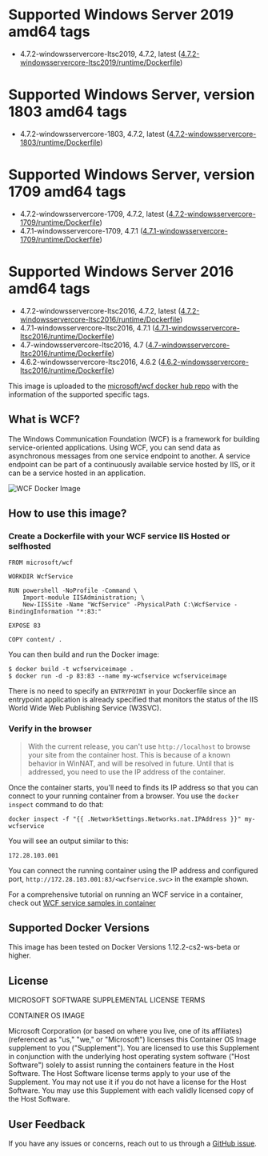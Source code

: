 # Supported Windows Server 2019 amd64 tags

* 4.7.2-windowsservercore-ltsc2019, 4.7.2, latest ([4.7.2-windowsservercore-ltsc2019/runtime/Dockerfile](https://github.com/Microsoft/wcf-docker/blob/master/4.7.2-windowsservercore-ltsc2019/runtime/Dockerfile))

# Supported Windows Server, version 1803 amd64 tags

* 4.7.2-windowsservercore-1803, 4.7.2, latest ([4.7.2-windowsservercore-1803/runtime/Dockerfile](https://github.com/Microsoft/wcf-docker/blob/master/4.7.2-windowsservercore-1803/runtime/Dockerfile))

# Supported Windows Server, version 1709 amd64 tags

* 4.7.2-windowsservercore-1709, 4.7.2, latest ([4.7.2-windowsservercore-1709/runtime/Dockerfile](https://github.com/Microsoft/wcf-docker/blob/master/4.7.2-windowsservercore-1709/runtime/Dockerfile))
* 4.7.1-windowsservercore-1709, 4.7.1 ([4.7.1-windowsservercore-1709/runtime/Dockerfile](https://github.com/Microsoft/wcf-docker/blob/master/4.7.1-windowsservercore-1709/runtime/Dockerfile))

# Supported Windows Server 2016 amd64 tags

* 4.7.2-windowsservercore-ltsc2016, 4.7.2, latest ([4.7.2-windowsservercore-ltsc2016/runtime/Dockerfile](https://github.com/Microsoft/wcf-docker/blob/master/4.7.2-windowsservercore-ltsc2016/runtime/Dockerfile))
* 4.7.1-windowsservercore-ltsc2016, 4.7.1 ([4.7.1-windowsservercore-ltsc2016/runtime/Dockerfile](https://github.com/Microsoft/wcf-docker/blob/master/4.7.1-windowsservercore-ltsc2016/runtime/Dockerfile))
* 4.7-windowsservercore-ltsc2016, 4.7 ([4.7-windowsservercore-ltsc2016/runtime/Dockerfile](https://github.com/Microsoft/wcf-docker/blob/master/4.7-windowsservercore-ltsc2016/runtime/Dockerfile))
* 4.6.2-windowsservercore-ltsc2016, 4.6.2 ([4.6.2-windowsservercore-ltsc2016/runtime/Dockerfile](https://github.com/Microsoft/wcf-docker/blob/master/4.6.2-windowsservercore-ltsc2016/runtime/Dockerfile))

This image is uploaded to the [microsoft/wcf docker hub repo](https://hub.docker.com/r/microsoft/wcf/) with the information of the supported specific tags.

## What is WCF?
The Windows Communication Foundation (WCF) is  a framework for building service-oriented applications. Using WCF, you can send data as asynchronous messages from one service endpoint to another. A service endpoint can be part of a continuously available service hosted by IIS, or it can be a service hosted in an application.

![WCF Docker Image](https://avatars2.githubusercontent.com/u/6154722?v=3&s=200)

## How to use this image?
### Create a Dockerfile with your WCF service IIS Hosted or selfhosted
```
FROM microsoft/wcf

WORKDIR WcfService

RUN powershell -NoProfile -Command \
    Import-module IISAdministration; \
    New-IISSite -Name "WcfService" -PhysicalPath C:\WcfService -BindingInformation "*:83:"

EXPOSE 83

COPY content/ .
```
You can then build and run the Docker image:
```
$ docker build -t wcfserviceimage .
$ docker run -d -p 83:83 --name my-wcfservice wcfserviceimage
```

There is no need to specify an `ENTRYPOINT` in your Dockerfile since an entrypoint application is already specified that monitors the status of the IIS World Wide Web Publishing Service (W3SVC).

### Verify in the browser

> With the current release, you can't use `http://localhost` to browse your site from the container host. This is because of a known behavior in WinNAT, and will be resolved in future. Until that is addressed, you need to use the IP address of the container.

Once the container starts, you'll need to finds its IP address so that you can connect to your running container from a browser. You use the `docker inspect` command to do that:

`docker inspect -f "{{ .NetworkSettings.Networks.nat.IPAddress }}" my-wcfservice`

You will see an output similar to this:

```
172.28.103.001
```

You can connect the running container using the IP address and configured port, `http://172.28.103.001:83/<wcfservice.svc>` in the example shown.

For a comprehensive tutorial on running an WCF service in a container, check out [WCF service samples in container](https://github.com/Microsoft/wcf-docker-samples)

## Supported Docker Versions
This image has been tested on Docker Versions 1.12.2-cs2-ws-beta or higher.

## License
MICROSOFT SOFTWARE SUPPLEMENTAL LICENSE TERMS

CONTAINER OS IMAGE

Microsoft Corporation (or based on where you live, one of its affiliates) (referenced as "us," "we," or "Microsoft") licenses this Container OS Image supplement to you ("Supplement"). You are licensed to use this Supplement in conjunction with the underlying host operating system software ("Host Software") solely to assist running the containers feature in the Host Software. The Host Software license terms apply to your use of the Supplement. You may not use it if you do not have a license for the Host Software. You may use this Supplement with each validly licensed copy of the Host Software.

## User Feedback
If you have any issues or concerns, reach out to us through a [GitHub issue](https://github.com/Microsoft/wcf-docker/issues/new).

